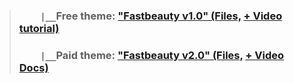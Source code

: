 > ### `    |__`Free theme: ["Fastbeauty v1.0" (Files,](https://github.com/VideoCovery/FastbeautyWordpressTheme) [+ Video tutorial)](https://youtube.com/@VideoCovery)
> ### `    |__`Paid theme: ["Fastbeauty v2.0" (Files,](#) [+ Video Docs)](https://youtube.com/@VideoCovery)
> > 

